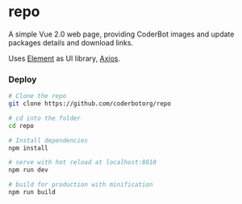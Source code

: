 # repo

A simple Vue 2.0 web page, providing CoderBot images and update packages details and download links.

Uses [Element]() as UI library, [Axios]().

### Deploy

``` bash
# Clone the repo
git clone https://github.com/coderbotorg/repo

# cd into the folder
cd repo

# Install dependencies
npm install

# serve with hot reload at localhost:8010
npm run dev

# build for production with minification
npm run build
```
